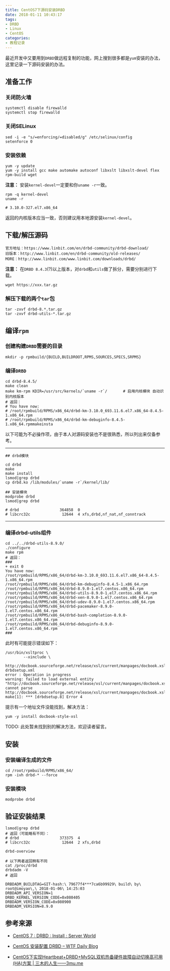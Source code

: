 ```yaml
---
title: CentOS7下源码安装DRBD
date: 2018-01-11 10:43:17
tags:
- DRBD
- Linux
- CentOS
categories:
- 教程记录
---
```

最近开发中又要用到`DRBD`做远程复制的功能，网上搜到很多都是`yum`安装的办法，这里记录一下源码安装的办法。
<!--more-->

## 准备工作

### 关闭防火墙

```shell
systemctl disable firewalld
systemctl stop firewalld
```

### 关闭SELinux

```shell
sed -i -e "s/=enforcing/=disabled/g" /etc/selinux/config
setenforce 0 
```

### 安装依赖

```shell
yum -y update 
yum -y install gcc make automake autoconf libxslt libxslt-devel flex rpm-build wget
```

**注意：** 安装`kernel-devel`一定要和你` uname -r `一致。

```shell
rpm -q kernel-devel
uname -r

# 3.10.0-327.el7.x86_64
```

返回的内核版本应当一致，否则建议用本地源安装`kernel-devel`。
		
## 下载/解压源码

```shell
官方地址：https://www.linbit.com/en/drbd-community/drbd-download/
旧版本：http://www.linbit.com/en/drbd-community/old-releases/
MORE：http://www.linbit.com/www.linbit.com/downloads/drbd/
```

**注意：** 在`DRBD 8.4.3`(?)以上版本，对`drbd`和`utils`做了拆分，需要分别进行下载。

```shell
wget https://xxx.tar.gz
```

### 解压下载的两个`tar`包

```shell
tar -zxvf drbd-8.*.tar.gz
tar -zxvf drbd-utils-*.tar.gz
```
## 编译`rpm`

### 创建构建`DRBD`需要的目录

```shell
mkdir -p rpmbuild/{BUILD,BUILDROOT,RPMS,SOURCES,SPECS,SRPMS}
```
### 编译`DRBD`

```shell
cd drbd-8.4.5/
make clean
make km-rpm KDIR=/usr/src/kernels/`uname -r`/       # 启用内核模块 自动识别内核版本    
# 返回：
# You have now:
# /root/rpmbuild/RPMS/x86_64/drbd-km-3.10.0_693.11.6.el7.x86_64-8.4.5-1.x86_64.rpm
# /root/rpmbuild/RPMS/x86_64/drbd-km-debuginfo-8.4.5-1.x86_64.rpmmakeinsta
```

以下可能为不必操作项，由于本人对源码安装也不是很熟悉，所以列出来仅备参考。

---

```shell
## drbd模块

cd drbd
make
make install
lsmod|grep drbd
cp drbd.ko /lib/modules/`uname -r`/kernel/lib/

## 安装模块
modprobe drbd
lsmod|grep drbd

# drbd                  364858  0
# libcrc32c              12644  4 xfs,drbd,nf_nat,nf_conntrack
```
---

### 编译drbd-utils组件

```shell
cd ../../drbd-utils-8.9.0/   
./configure
make rpm
# 返回：
###
+ exit 0
You have now:
/root/rpmbuild/RPMS/x86_64/drbd-km-3.10.0_693.11.6.el7.x86_64-8.4.5-1.x86_64.rpm
/root/rpmbuild/RPMS/x86_64/drbd-km-debuginfo-8.4.5-1.x86_64.rpm
/root/rpmbuild/RPMS/x86_64/drbd-8.9.0-1.el7.centos.x86_64.rpm
/root/rpmbuild/RPMS/x86_64/drbd-utils-8.9.0-1.el7.centos.x86_64.rpm
/root/rpmbuild/RPMS/x86_64/drbd-xen-8.9.0-1.el7.centos.x86_64.rpm
/root/rpmbuild/RPMS/x86_64/drbd-udev-8.9.0-1.el7.centos.x86_64.rpm
/root/rpmbuild/RPMS/x86_64/drbd-pacemaker-8.9.0-1.el7.centos.x86_64.rpm
/root/rpmbuild/RPMS/x86_64/drbd-bash-completion-8.9.0-1.el7.centos.x86_64.rpm
/root/rpmbuild/RPMS/x86_64/drbd-debuginfo-8.9.0-1.el7.centos.x86_64.rpm
###
```

此时有可能提示错误如下：

```shell
/usr/bin/xsltproc \
        --xinclude \
        http://docbook.sourceforge.net/release/xsl/current/manpages/docbook.xsl drbdsetup.xml
error : Operation in progress
warning: failed to load external entity "http://docbook.sourceforge.net/release/xsl/current/manpages/docbook.xsl"
cannot parse http://docbook.sourceforge.net/release/xsl/current/manpages/docbook.xsl
make[1]: *** [drbdsetup.8] Error 4
```
提示有一个地址文件没能找到，解决方法：

```shell
yum -y install docbook-style-xsl
```
TODO: 此处暂未找到别的解决方法，欢迎读者留言。

## 安装

### 安装编译生成的文件

```shell
cd /root/rpmbuild/RPMS/x86_64/
rpm -ivh drbd-* --force
```
### 安装模块

```shell
modprobe drbd

```
## 验证安装结果

```shell
lsmod|grep drbd
# 返回（可能略有不同）：
# drbd                  373375  4
# libcrc32c              12644  2 xfs,drbd

drbd-overview  
 
# 以下两者返回稍有不同    
cat /proc/drbd
drbdadm -V
# 返回

DRBDADM_BUILDTAG=GIT-hash:\ 79677f4***7ca6b99929\ build\ by\ root@imoyao\,\ 2018-01-06\ 14:25:03
DRBDADM_API_VERSION=1
DRBD_KERNEL_VERSION_CODE=0x080405
DRBDADM_VERSION_CODE=0x080900
DRBDADM_VERSION=8.9.0
```
## 参考来源

- [CentOS 7 : DRBD : Install : Server World](https://www.server-world.info/en/note?os=CentOS_7&p=drbd&f=1)

- [CentOS 安装配置 DRBD – WTF Daily Blog](http://blog.topspeedsnail.com/archives/8381)

- [CentOS下实现Heartbeat+DRBD+MySQL双机热备硬件故障自动切换高可用(HA)方案 | 三木的人生——3mu.me](http://www.3mu.me/centos%E4%B8%8B%E5%AE%9E%E7%8E%B0heartbeatdrbdmysql%E5%8F%8C%E6%9C%BA%E7%83%AD%E5%A4%87%E7%A1%AC%E4%BB%B6%E6%95%85%E9%9A%9C%E8%87%AA%E5%8A%A8%E5%88%87%E6%8D%A2%E9%AB%98%E5%8F%AF%E7%94%A8ha/#respond)